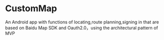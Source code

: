 # CustomMap
An Android app with functions of locating,route planning,signing in that are based on Baidu Map SDK and Oauth2.0，using
the architectural pattern of MVP
